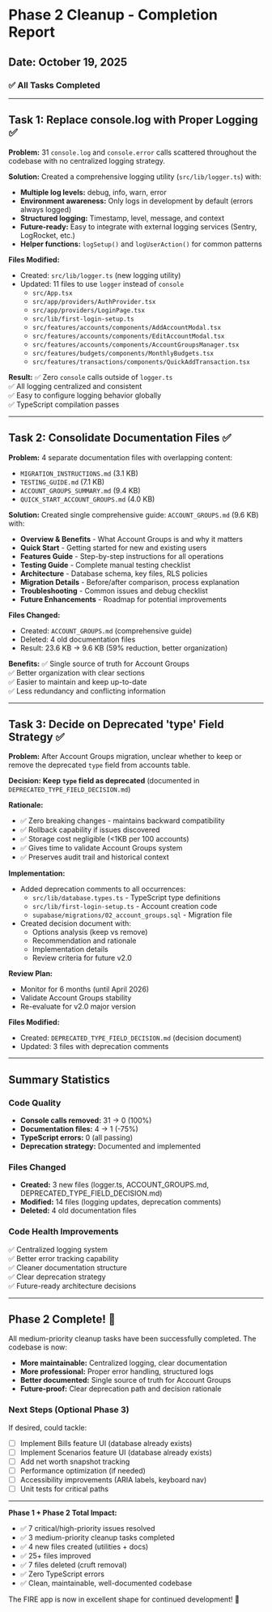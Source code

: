 # Phase 2 Cleanup - Completion Report

## Date: October 19, 2025

### ✅ All Tasks Completed

---

## Task 1: Replace console.log with Proper Logging ✅

**Problem:** 31 `console.log` and `console.error` calls scattered throughout the codebase with no centralized logging strategy.

**Solution:**
Created a comprehensive logging utility (`src/lib/logger.ts`) with:
- **Multiple log levels:** debug, info, warn, error
- **Environment awareness:** Only logs in development by default (errors always logged)
- **Structured logging:** Timestamp, level, message, and context
- **Future-ready:** Easy to integrate with external logging services (Sentry, LogRocket, etc.)
- **Helper functions:** `logSetup()` and `logUserAction()` for common patterns

**Files Modified:**
- Created: `src/lib/logger.ts` (new logging utility)
- Updated: 11 files to use `logger` instead of `console`
  - `src/App.tsx`
  - `src/app/providers/AuthProvider.tsx`
  - `src/app/providers/LoginPage.tsx`
  - `src/lib/first-login-setup.ts`
  - `src/features/accounts/components/AddAccountModal.tsx`
  - `src/features/accounts/components/EditAccountModal.tsx`
  - `src/features/accounts/components/AccountGroupsManager.tsx`
  - `src/features/budgets/components/MonthlyBudgets.tsx`
  - `src/features/transactions/components/QuickAddTransaction.tsx`

**Result:**
✅ Zero `console` calls outside of `logger.ts`  
✅ All logging centralized and consistent  
✅ Easy to configure logging behavior globally  
✅ TypeScript compilation passes

---

## Task 2: Consolidate Documentation Files ✅

**Problem:** 4 separate documentation files with overlapping content:
- `MIGRATION_INSTRUCTIONS.md` (3.1 KB)
- `TESTING_GUIDE.md` (7.1 KB)
- `ACCOUNT_GROUPS_SUMMARY.md` (9.4 KB)
- `QUICK_START_ACCOUNT_GROUPS.md` (4.0 KB)

**Solution:**
Created single comprehensive guide: `ACCOUNT_GROUPS.md` (9.6 KB) with:
- **Overview & Benefits** - What Account Groups is and why it matters
- **Quick Start** - Getting started for new and existing users
- **Features Guide** - Step-by-step instructions for all operations
- **Testing Guide** - Complete manual testing checklist
- **Architecture** - Database schema, key files, RLS policies
- **Migration Details** - Before/after comparison, process explanation
- **Troubleshooting** - Common issues and debug checklist
- **Future Enhancements** - Roadmap for potential improvements

**Files Changed:**
- Created: `ACCOUNT_GROUPS.md` (comprehensive guide)
- Deleted: 4 old documentation files
- Result: 23.6 KB → 9.6 KB (59% reduction, better organization)

**Benefits:**
✅ Single source of truth for Account Groups  
✅ Better organization with clear sections  
✅ Easier to maintain and keep up-to-date  
✅ Less redundancy and conflicting information

---

## Task 3: Decide on Deprecated 'type' Field Strategy ✅

**Problem:** After Account Groups migration, unclear whether to keep or remove the deprecated `type` field from accounts table.

**Decision:** **Keep `type` field as deprecated** (documented in `DEPRECATED_TYPE_FIELD_DECISION.md`)

**Rationale:**
- ✅ Zero breaking changes - maintains backward compatibility
- ✅ Rollback capability if issues discovered
- ✅ Storage cost negligible (<1KB per 100 accounts)
- ✅ Gives time to validate Account Groups system
- ✅ Preserves audit trail and historical context

**Implementation:**
- Added deprecation comments to all occurrences:
  - `src/lib/database.types.ts` - TypeScript type definitions
  - `src/lib/first-login-setup.ts` - Account creation code
  - `supabase/migrations/02_account_groups.sql` - Migration file
- Created decision document with:
  - Options analysis (keep vs remove)
  - Recommendation and rationale
  - Implementation details
  - Review criteria for future v2.0

**Review Plan:**
- Monitor for 6 months (until April 2026)
- Validate Account Groups stability
- Re-evaluate for v2.0 major version

**Files Modified:**
- Created: `DEPRECATED_TYPE_FIELD_DECISION.md` (decision document)
- Updated: 3 files with deprecation comments

---

## Summary Statistics

### Code Quality
- **Console calls removed:** 31 → 0 (100%)
- **Documentation files:** 4 → 1 (-75%)
- **TypeScript errors:** 0 (all passing)
- **Deprecation strategy:** Documented and implemented

### Files Changed
- **Created:** 3 new files (logger.ts, ACCOUNT_GROUPS.md, DEPRECATED_TYPE_FIELD_DECISION.md)
- **Modified:** 14 files (logging updates, deprecation comments)
- **Deleted:** 4 old documentation files

### Code Health Improvements
✅ Centralized logging system  
✅ Better error tracking capability  
✅ Cleaner documentation structure  
✅ Clear deprecation strategy  
✅ Future-ready architecture decisions

---

## Phase 2 Complete! 🎉

All medium-priority cleanup tasks have been successfully completed. The codebase is now:
- **More maintainable:** Centralized logging, clear documentation
- **More professional:** Proper error handling, structured logs
- **Better documented:** Single source of truth for Account Groups
- **Future-proof:** Clear deprecation path and decision rationale

### Next Steps (Optional Phase 3)

If desired, could tackle:
- [ ] Implement Bills feature UI (database already exists)
- [ ] Implement Scenarios feature UI (database already exists)
- [ ] Add net worth snapshot tracking
- [ ] Performance optimization (if needed)
- [ ] Accessibility improvements (ARIA labels, keyboard nav)
- [ ] Unit tests for critical paths

---

**Phase 1 + Phase 2 Total Impact:**
- ✅ 7 critical/high-priority issues resolved
- ✅ 3 medium-priority cleanup tasks completed
- ✅ 4 new files created (utilities + docs)
- ✅ 25+ files improved
- ✅ 7 files deleted (cruft removal)
- ✅ Zero TypeScript errors
- ✅ Clean, maintainable, well-documented codebase

The FIRE app is now in excellent shape for continued development! 🚀
